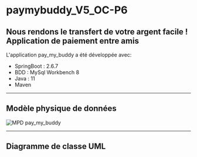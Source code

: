 # paymybuddy_V5_OC-P6  
__Nous rendons le transfert de votre argent facile !__
Application de paiement entre amis
-----------------------------------------------------  

L'application pay_my_buddy a été développée avec:  
* SpringBoot : 2.6.7
* BDD : MySql Workbench 8
* Java : 11
* Maven
  
------------------------------------------------------  
    
## Modèle physique de données  
  
![MPD pay_my_buddy](https://github.com/codedidier/paymybuddy_V5_OC-P6/blob/main/img/MPD-pay_my_buddy-v5.png) 
  
---------------------------------------------------------  
  
## Diagramme de classe UML  
